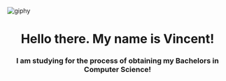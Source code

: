 ![giphy](https://github.com/user-attachments/assets/b11aa7a5-4189-4aa9-982b-525de5d8d262)

<h1 align="center">Hello there. My name is Vincent!</h1>
<h3 align="center">I am studying for the process of obtaining my Bachelors in Computer Science!</h3>

<!--
**VBonamassa3/VBonamassa3** is a ✨ _special_ ✨ repository because its `README.md` (this file) appears on your GitHub profile.

Here are some ideas to get you started:

- 🔭 I’m currently working on ...
- 🌱 I’m currently learning ...
- 👯 I’m looking to collaborate on ...
- 🤔 I’m looking for help with ...
- 💬 Ask me about ...
- 📫 How to reach me: ...
- 😄 Pronouns: ...
- ⚡ Fun fact: ...
-->

